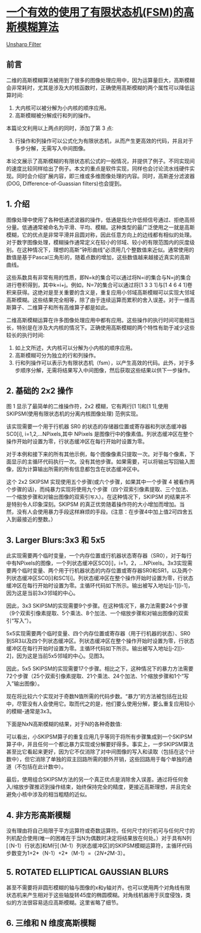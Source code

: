 # [一个有效的使用了有限状态机(FSM)的高斯模糊算法](http://citeseerx.ist.psu.edu/viewdoc/download?doi=10.1.1.177.3190&rep=rep1&type=pdf)

[Unsharp Filter](https://homepages.inf.ed.ac.uk/rbf/HIPR2/unsharp.htm)

## 前言

二维的高斯模糊算法被用到了很多的图像处理应用中，因为运算量巨大，高斯模糊会非常耗时，尤其是涉及大的核函数时，正确使用高斯模糊的两个属性可以降低运算时间:

1. 大内核可以被分解为小内核的顺序应用。
2. 高斯模糊被分解成行和列的操作。

本篇论文利用以上两点的同时，添加了第 3 点: 

3. 行操作和列操作可以公式化为有限状态机，从而产生更高效的代码，并且对于多步分解，无需写入中间图像。

本论文展示了高斯模糊的有限状态机公式的一般情况，并提供了例子。不同实现间的速度比较同样给出了例子。本文的重点是软件实现，同样也会讨论流水线硬件实现。同时会介绍扩展内容，即三维或多维图像处理的内容。同时，高斯差分滤波器(DOG, Difference-of-Guassian filters)也会提到。

## 1. 介绍

图像处理中使用了各种低通滤波器的操作，低通是指允许低频信号通过、拒绝高频分量。低通通常被命名为平滑、平均、模糊。这种类型的最广泛使用之一就是高斯模糊，它的优点是非常平滑并且圆对称，因此任意方向上的边线都有相似的处理。对于数字图像处理，模糊操作通常定义在较小的邻域、较小的有限范围内的灰度级别。在这种情况下，理想的高斯“钟形曲线”必须用几个整数值来近似。通常使用的数值是基于Pascal三角形的，随着点数的增加，这些数值越来越接近真实的高斯曲线。

这些系数具有非常有用的性质，即N=k的集合可以通过将N=i的集合与N=j的集合进行卷积得到，其中k=i+j。例如，N=7的集合可以通过将[1 3 3 1]与[1 4 6 4 1]卷积来获得。这绝对是至关重要的含义是，重复应用小邻域高斯模糊可以实现大邻域高斯模糊。这些结果完全相等，除了由于连续运算而累积的舍入误差。对于一维高斯算子、二维算子和所有高维算子都是如此。

二维高斯模糊运算在许多图像处理应用中都有应用。这些操作的执行时间可能相当长，特别是在涉及大内核的情况下。正确使用高斯模糊的两个特性有助于减少这些较长的执行时间:
1. 如上文所述，大内核可以分解为小内核的顺序应用。
2. 高斯模糊可分为独立的行和列操作。
3. 行和列操作可以表示为有限状态机（fsm），以产生高效的代码。此外，对于多步顺序分解，无需将结果写入中间图像，然后获取这些结果以供下一步操作。

## 2. 基础的 2x2 操作

图 1 显示了最简单的二维操作符，2x2 模糊，它有两行[1 1]和[1 1],使用 SKIPSM(使用有限状态机的分离内核图像处理) 范例实现。

该实现需要一个用于行机器 SR0 的状态的存储器位置或寄存器和列状态缓冲器 SC0[i], i=1,2,...NPixels,其中 NPixels 是图像行中的像素值。列状态缓冲区在整个操作开始时设置为零，行状态缓冲区在每行开始时设置为零。

对于本例和接下来的所有其他示例，每个图像像素只提取一次。对于每个像素，下面显示的主循环代码执行一次。没有其他步骤。如果需要，可以将输出写回输入图像，因为计算输出所需的所有信息都包含在状态缓冲区中。

这个 2x2 SKIPSM 实现使用五个步骤(或六个步骤，如果其中一个步骤 4 被看作两个步骤的话)，而纯暴力实现将使用九个步骤（四个双索引像素提取、三个加法、一个缩放步骤和对输出图像的双索引`写入`）。在这种情况下，SKIPSM 的结果并不是特别令人印象深刻。SKIPSM 的真正优势随着操作符的大小增加而增加。当然，没有人会使用暴力手段这样麻烦的手段。(注意：在步骤4中加上值2可四舍五入到最接近的整数。）

## 3. Larger Blurs:3x3 和 5x5

此实现需要两个临时变量，一个内存位置或行机器状态寄存器（SR0），对于每行中有NPixels的图像，一个列状态缓冲区SC0[i]，i=1，2，…NPixels。3x3实现需要两个临时变量、两个用于行机器状态的内存位置或寄存器SR0和SR1，以及两个列状态缓冲区SC0[i]和SC1[i]。列状态缓冲区在整个操作开始时设置为零，行状态缓冲区在每行开始时设置为零。主循环代码如下所示。输出被写入地址[j-1][i-1]，因为这是当前3x3邻域的中心。

因此，3x3 SKIPSM的实现需要9个步骤。在这种情况下，暴力法需要24个步骤（9个双索引像素提取、5个乘法、8个加法、一个缩放步骤和对输出图像的双索引“写入”）。

5x5实现需要两个临时变量、四个内存位置或寄存器（用于行机器的状态）、SR0到SR3以及四个列状态缓冲区。列状态缓冲区在整个操作开始时设置为零，行状态缓冲区在每行开始时设置为零。主循环代码如下所示。输出被写入地址[j-2][i-2]，因为这是当前5x5邻域的中心。见图3。

因此，5x5 SKIPSM的实现需要17个步骤。相比之下，这种情况下的暴力方法需要72个步骤（25个双索引像素提取、21个乘法、24个加法、1个缩放步骤和1个“写入”输出图像）。

现在将比较六个实现对于奇数N值所需的代码步数。“暴力”的方法被包括在比较中，尽管没有人会使用它。取而代之的是，他们要么使用分解，要么重复应用较小的模糊-通常是3x3。

下面是NxN高斯模糊的结果，对于N的各种奇数值:

可以看出，小SKIPSM算子的重复应用几乎等同于将所有步骤集成到一个SKIPSM算子中，并且任何一个都比暴力实现或分解要好得多。事实上，一步SKIPSM算法甚至比它看起来更好，因为它不仅消除了对中间图像的写入和读取（包括在这个计数中），但它消除了单独的双主回路所需的额外开销，这些回路用于每个单独的通道（不包括在此计数中）。

最后，使用组合SKIPSM方法的另一个真正优点是消除舍入误差。通过将任何舍入/缩放步骤推迟到操作结束，始终保持完全的精度，更接近高斯理想，并且完全避免小核中涉及的相当粗糙的近似。

## 4. 非方形高斯模糊

没有理由将自己局限于平方运算符或奇数运算符。任何尺寸的行机可与任何尺寸的列机配合使用(唯一的困难在于当N为偶数时决定将结果放在何处。）对于具有N列[（N-1）行状态]和M行[（M-1）列状态缓冲区]的SKIPSM模糊运算符，主循环代码步数变为1+2*（N-1）+2*（M-1）=（2*N+2*M-3）。

## 5. ROTATED ELLIPTICAL GAUSSIAN BLURS

甚至不需要将非圆形模糊的轴与图像的x和y轴对齐。也可以使用两个对角线有限状态机来产生相对于这些轴旋转45度的椭圆模糊。对角线机器用于灰度侵蚀，类似的方法很容易适应高斯模糊。这里省略了细节。

## 6. 三维和 N 维度高斯模糊
